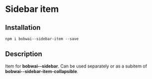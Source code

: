 # Sidebar item

## Installation

    npm i bobwai--sidebar-item --save

## Description

Item for **bobwai--sidebar**. Can be used separately or as a subitem of **bobwai--sidebar-item-collapsible**.
